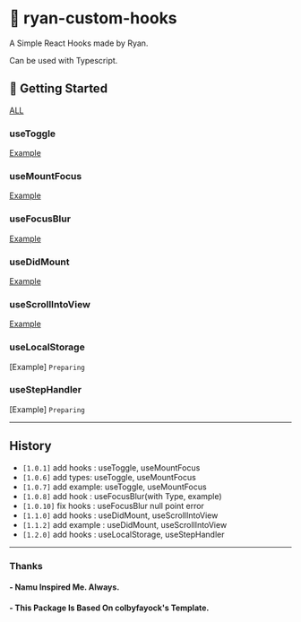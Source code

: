 # 🧰 ryan-custom-hooks

A Simple React Hooks made by Ryan.

Can be used with Typescript.

## 🚀 Getting Started

[ALL](https://rawcdn.githack.com/Jonghakseo/ryan-custom-hooks/1aef8fd4f374b8857ec79460e53d538d61160ba1/ryan-custom-hooks/example/index.html)

### useToggle

[Example](https://codesandbox.io/s/usetoggleexample-tnqd4)

### useMountFocus

[Example](https://codesandbox.io/s/usemountfocusexample-wynuh?file=/src/App.js)

### useFocusBlur

[Example](https://codesandbox.io/s/usefocusblurexample-9cpjd?file=/src/App.js)

### useDidMount

[Example](https://codesandbox.io/s/usedidmount-example-1zwew?file=/src/App.js)

### useScrollIntoView

[Example](https://codesandbox.io/s/usescrollintoview-example-s0650?file=/src/App.js)

### useLocalStorage

[Example] `Preparing`

### useStepHandler

[Example] `Preparing`

---
## History

- `[1.0.1]` add hooks : useToggle, useMountFocus
- `[1.0.6]` add types: useToggle, useMountFocus 
- `[1.0.7]` add example: useToggle, useMountFocus 
- `[1.0.8]` add hook : useFocusBlur(with Type, example)
- `[1.0.10]` fix hooks : useFocusBlur null point error
- `[1.1.0]` add hooks : useDidMount, useScrollIntoView
- `[1.1.2]` add example : useDidMount, useScrollIntoView
- `[1.2.0]` add hooks : useLocalStorage, useStepHandler


---
### Thanks
#### - Namu Inspired Me. Always.
#### - This Package Is Based On colbyfayock's Template.

